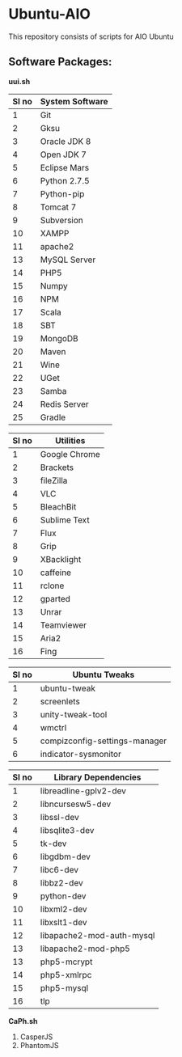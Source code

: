 # Ubuntu-AIO
This repository consists of scripts for AIO Ubuntu

## Software Packages:

<b>uui.sh</b><br>


Sl no  | System Software
------ | -------------
1  | Git
2  | Gksu
3  | Oracle JDK 8
4  | Open JDK 7
5  | Eclipse Mars
6  | Python 2.7.5
7  | Python-pip
8  | Tomcat 7
9  | Subversion
10 | XAMPP
11 | apache2
13 | MySQL Server
14 | PHP5
15 | Numpy
16 | NPM
17 | Scala
18 | SBT
19 | MongoDB
20 | Maven
21 | Wine
22 | UGet
23 | Samba
24 | Redis Server
25 | Gradle 

Sl no  | Utilities
------ | -------------
1  | Google Chrome
2  | Brackets
3  | fileZilla
4  | VLC
5  | BleachBit
6  | Sublime Text
7  | Flux
8  | Grip
9  | XBacklight
10 | caffeine
11 | rclone
12 | gparted
13 | Unrar
14 | Teamviewer
15 | Aria2
16 | Fing

Sl no  | Ubuntu Tweaks
------ | -------------
1  | ubuntu-tweak
2  | screenlets
3  | unity-tweak-tool
4  | wmctrl
5  | compizconfig-settings-manager
6  | indicator-sysmonitor


Sl no  | Library Dependencies
------ | -------------
1  | libreadline-gplv2-dev 
2  | libncursesw5-dev 
3  | libssl-dev 
4  | libsqlite3-dev 
5  | tk-dev 
6  | libgdbm-dev 
7  | libc6-dev
8  | libbz2-dev 
9  | python-dev 
10 | libxml2-dev 
11 | libxslt1-dev
12 | libapache2-mod-auth-mysql
13 | libapache2-mod-php5
13 | php5-mcrypt 
14 | php5-xmlrpc
15 | php5-mysql
16 | tlp




<b>CaPh.sh</b><br>
1. CasperJS<br>
2. PhantomJS<br>
